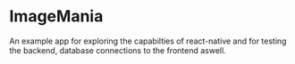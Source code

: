 # ImageMania

An example app for exploring the capabilties of react-native and for testing the backend, database connections to the frontend aswell. 